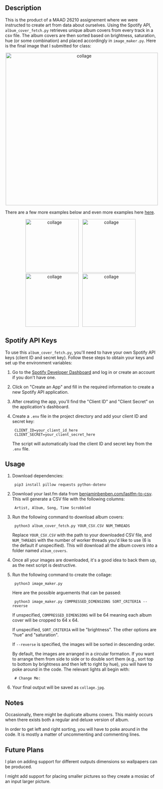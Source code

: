 ## Description

This is the product of a MAAD 26210 assignement where we were instructed to create art from data about ourselves. Using the Spotify API, ``album_cover_fetch.py`` retrieves unique album covers from every track in a csv file. The album covers are then sorted based on brightness, saturation, hue (or some combination) and placed accordingly in ``image_maker.py``. Here is the final image that I submitted for class:

<p align="center">
  <img src="default.jpg" alt="collage" width="500">
</p>

There are a few more examples below and even more examples here [here](/more_examples/ALL_EXAMPLES.md).
<p align="center">
  <img src="more_examples/hue_then_brightness.jpg" alt="collage" width="175">&nbsp;&nbsp; 
  <img src="more_examples/hue_reversed.jpg" alt="collage" width="175">&nbsp;&nbsp; 
  <img src="more_examples/brightness_then_saturation.jpg" alt="collage" width="175">&nbsp;&nbsp; 
  <img src="more_examples/saturation_then_hue.jpg" alt="collage" width="175">&nbsp;&nbsp; 
</p>

## Spotify API Keys

To use this ``album_cover_fetch.py``, you'll need to have your own Spotify API keys (client ID and secret key). Follow these steps to obtain your keys and set up the environment variables:

1. Go to the [Spotify Developer Dashboard](https://developer.spotify.com/dashboard/applications) and log in or create an account if you don't have one.

2. Click on "Create an App" and fill in the required information to create a new Spotify API application.

3. After creating the app, you'll find the "Client ID" and "Client Secret" on the application's dashboard.

4. Create a `.env` file in the project directory and add your client ID and secret key:

        CLIENT_ID=your_client_id_here
        CLIENT_SECRET=your_client_secret_here

    The script will automatically load the client ID and secret key from the `.env` file.


## Usage

1. Download dependencies:

        pip3 install pillow requests python-dotenv

2. Download your last.fm data from [benjaminbenben.com/lastfm-to-csv](https://benjaminbenben.com/lastfm-to-csv/). This will generate a CSV file with the following columns:

        Artist, Album, Song, Time Scrobbled

3. Run the following command to download album covers:

        python3 album_cover_fetch.py YOUR_CSV.CSV NUM_THREADS

    Replace `YOUR_CSV.CSV` with the path to your downloaded CSV file, and `NUM_THREADS` with the number of worker threads you'd like to use (6 is the default if unspecified). This will download all the album covers into a folder named `album_covers`.

4. Once all your images are downloaded, it's a good idea to back them up, as the next script is destructive.

5. Run the following command to create the collage:

        python3 image_maker.py

    Here are the possible arguements that can be passed:

        python3 image_maker.py COMPRESSED_DIMENSIONS SORT_CRITERIA --reverse

    If unspecified, `COMPRESSED_DIMENSIONS` will be 64 meaning each album cover will be cropped to 64 x 64.

    If unspecified, `SORT_CRITERIA` will be "brightness". The other options are "hue" and "saturation".

    If `--reverse` is specified, the images will be sorted in descending order.

    By default, the images are arranged in a circular formation. If you want to arrange them from side to side or to double sort them (e.g., sort top to bottom by brightness and then left to right by hue), you will have to poke around in the code. The relevant lights all begin with:

        # Change Me:

6. Your final output will be saved as `collage.jpg`.

## Notes

Occasionally, there might be duplicate albums covers. This mainly occurs when there exists both a regular and deluxe version of album.

In order to get left and right sorting, you will have to poke around in the code. It is mostly a matter of uncommenting and commenting lines.

## Future Plans

I plan on adding support for different outputs dimensions so wallpapers can be produced.

I might add support for placing smaller pictures so they create a mosiac of an input larger picture.

